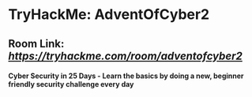 # TryHackMe: AdventOfCyber2

## Room Link: ***https://tryhackme.com/room/adventofcyber2***

#### Cyber Security in 25 Days - Learn the basics by doing a new, beginner friendly security challenge every day
